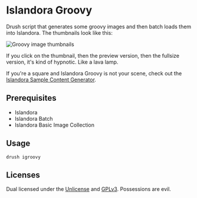 # Islandora Groovy

Drush script that generates some groovy images and then batch loads them into Islandora. The thumbnails look like this:

![Groovy image thumbnails](https://dl.dropboxusercontent.com/u/1015702/linked_to/islandora_groovy.png)

If you click on the thumbnail, then the preview version, then the fullsize version, it's kind of hypnotic. Like a lava lamp.

If you're a square and Islandora Groovy is not your scene, check out the [Islandora Sample Content Generator](https://github.com/mjordan/islandora_scg).

## Prerequisites

* Islandora
* Islandora Batch
* Islandora Basic Image Collection

## Usage

```drush igroovy```

## Licenses

Dual licensed under the [Unlicense](http://unlicense.org/) and [GPLv3](http://www.gnu.org/licenses/gpl-3.0.txt). Possessions are evil.
